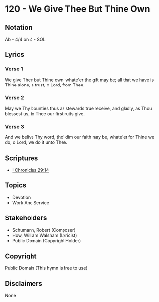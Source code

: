 # 120 - We Give Thee But Thine Own

## Notation

Ab - 4/4 on 4 - SOL

## Lyrics

### Verse 1

We give Thee but Thine own, whate'er the gift may be; all that we have is Thine alone, a trust, o Lord, from Thee.

### Verse 2

May we Thy bounties thus as stewards true receive, and gladly, as Thou blessest us, to Thee our firstfruits give.

### Verse 3

And we belive Thy word, tho' dim our faith may be, whate'er for Thine we do, o Lord, we do it unto Thee.


## Scriptures

- [I Chronicles 29:14](https://www.biblegateway.com/passage/?search=I%20Chronicles%2029%3A14)

## Topics

- Devotion
- Work And Service

## Stakeholders

- Schumann, Robert (Composer)
- How, William Walsham (Lyricist)
- Public Domain (Copyright Holder)

## Copyright

Public Domain
(This hymn is free to use)

## Disclaimers

None

